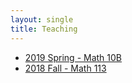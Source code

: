 ```yaml
---
layout: single
title: Teaching
---
```



* [2019 Spring - Math 10B](2019Spring/index)
* [2018 Fall - Math 113](2018Fall/index)
